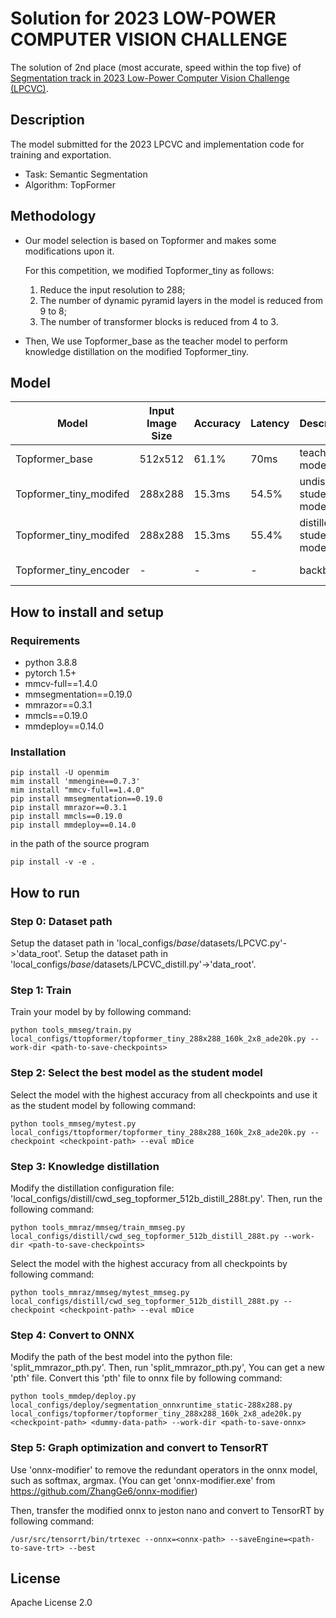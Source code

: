 # Solution for 2023 LOW-POWER COMPUTER VISION CHALLENGE

The solution of 2nd place (most accurate, speed within the top five) of [Segmentation track in 2023 Low-Power Computer Vision Challenge (LPCVC)](https://lpcv.ai/2023LPCVC/introduction).

## Description
The model submitted for the 2023 LPCVC and implementation code for training and exportation.
* Task: Semantic Segmentation
* Algorithm: TopFormer

## Methodology
- Our model selection is based on Topformer and makes some modifications upon it.

    For this competition, we modified Topformer_tiny as follows:
    1. Reduce the input resolution to 288; 
    2. The number of dynamic pyramid layers in the model is reduced from 9 to 8; 
    3. The number of transformer blocks is reduced from 4 to 3.

- Then, We use Topformer_base as the teacher model to perform knowledge distillation on the modified Topformer_tiny.

## Model

|Model|Input Image Size|Accuracy|Latency|Description|Download|
| - | - | - | - | - | -|
|Topformer_base|512x512|61.1%|70ms|teacher model|[Download Link](https://drive.google.com/file/d/1k_7BsVcLyLxHr8f8iFoxQHlUiEHtgEAE/view?usp=drive_link)|
|Topformer_tiny_modifed|288x288|15.3ms|54.5%|undistilled student model|[Download Link](https://drive.google.com/file/d/1ks1EMBykaXH7-n772FmlJ-XMFVtgaBl_/view?usp=drive_link)|
|Topformer_tiny_modifed|288x288|15.3ms|55.4%|distilled student model|[Download Link](https://drive.google.com/file/d/1ZZzZCwENig7wBh9W82HwbZ8jcZ6UNj7D/view?usp=drive_link)|
|Topformer_tiny_encoder|-|-|-|backbone|[Download Link](https://drive.google.com/file/d/1Y3TswTPNFIIqHUVae8A30-rLW1IWR1zb/view?usp=drive_link)|

## How to install and setup
### Requirements

- python 3.8.8
- pytorch 1.5+
- mmcv-full==1.4.0
- mmsegmentation==0.19.0
- mmrazor==0.3.1
- mmcls==0.19.0
- mmdeploy==0.14.0

### Installation

```
pip install -U openmim
mim install 'mmengine==0.7.3'
mim install "mmcv-full==1.4.0"
pip install mmsegmentation==0.19.0
pip install mmrazor==0.3.1
pip install mmcls==0.19.0
pip install mmdeploy==0.14.0
```
in the path of the source program
```
pip install -v -e .
```

## How to run
### Step 0: Dataset path
Setup the dataset path in 'local_configs/_base_/datasets/LPCVC.py'->'data_root'.
Setup the dataset path in 'local_configs/_base_/datasets/LPCVC_distill.py'->'data_root'.

### Step 1: Train
Train your model by by following command:
```
python tools_mmseg/train.py local_configs/ttopformer/topformer_tiny_288x288_160k_2x8_ade20k.py --work-dir <path-to-save-checkpoints>
```
<!-- Such as:
```
python tools_mmseg/train.py local_configs/topformer/topformer_tiny_288x288_160k_2x8_ade20k.py --work-dir output/test
``` -->

### Step 2: Select the best model as the student model

Select the model with the highest accuracy from all checkpoints and use it as the student model by following command:

```
python tools_mmseg/mytest.py local_configs/ttopformer/topformer_tiny_288x288_160k_2x8_ade20k.py --checkpoint <checkpoint-path> --eval mDice
```
<!-- Such as:
```
python tools_mmseg/mytest.py local_configs/ttopformer/topformer_tiny_288x288_160k_2x8_ade20k.py --checkpoint output/tiny_288_8tp_3trans_7-31/iter_62500.pth --eval mDice
``` -->

### Step 3: Knowledge distillation

Modify the distillation configuration file: 'local_configs/distill/cwd_seg_topformer_512b_distill_288t.py'.
Then, run the following command:
```
python tools_mmraz/mmseg/train_mmseg.py local_configs/distill/cwd_seg_topformer_512b_distill_288t.py --work-dir <path-to-save-checkpoints>
```
<!-- Such as:
```
python tools_mmraz/mmseg/train_mmseg.py local_configs/distill/cwd_seg_topformer_512b_distill_288t.py --work-dir distill_output/test
``` -->

Select the model with the highest accuracy from all checkpoints by following command:
```
python tools_mmraz/mmseg/mytest_mmseg.py local_configs/distill/cwd_seg_topformer_512b_distill_288t.py --checkpoint <checkpoint-path> --eval mDice
```
<!-- Such as:
```
python tools_mmraz/mmseg/mytest_mmseg.py local_configs/distill/cwd_seg_topformer_512b_distill_288t.py --checkpoint distill_output/512b_288t_tau2/iter_35000.pth --eval mDice
``` -->

### Step 4: Convert to ONNX
Modify the path of the best model into the python file: 'split_mmrazor_pth.py'. 
Then, run 'split_mmrazor_pth.py', You can get a new 'pth' file. 
Convert this 'pth' file to onnx file by following command:
```
python tools_mmdep/deploy.py local_configs/deploy/segmentation_onnxruntime_static-288x288.py local_configs/topformer/topformer_tiny_288x288_160k_2x8_ade20k.py <checkpoint-path> <dummy-data-path> --work-dir <path-to-save-onnx>
```
<!-- Such as:
```
python tools_mmdep/deploy.py local_configs/deploy/segmentation_onnxruntime_static-288x288.py local_configs/topformer/topformer_tiny_288x288_160k_2x8_ade20k.py tiny_288_8tp_3trans_dist.pth local_configs/train_0373.png --work-dir onnx_model
``` -->

### Step 5: Graph optimization and convert to TensorRT
Use 'onnx-modifier' to remove the redundant operators in the onnx model, such as softmax, argmax.
(You can get 'onnx-modifier.exe' from https://github.com/ZhangGe6/onnx-modifier)

Then, transfer the modified onnx to jeston nano and convert to TensorRT by following command:
```
/usr/src/tensorrt/bin/trtexec --onnx=<onnx-path> --saveEngine=<path-to-save-trt> --best
```


## License
Apache License 2.0 